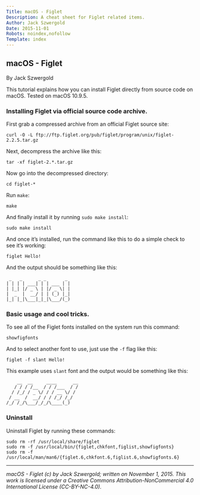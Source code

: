 ```yaml
---
Title: macOS - Figlet
Description: A cheat sheet for Figlet related items.
Author: Jack Szwergold
Date: 2015-11-01
Robots: noindex,nofollow
Template: index
---
```


## macOS - Figlet

By Jack Szwergold

This tutorial explains how you can install Figlet directly from source code on macOS. Tested on macOS 10.9.5.

### Installing Figlet via official source code archive.

First grab a compressed archive from an official Figlet source site:

	curl -O -L ftp://ftp.figlet.org/pub/figlet/program/unix/figlet-2.2.5.tar.gz

Next, decompress the archive like this:

	tar -xf figlet-2.*.tar.gz
	
Now go into the decompressed directory:

	cd figlet-*
	
Run `make`:

	make
	
And finally install it by running `sudo make install`:

	sudo make install

And once it’s installed, run the command like this to do a simple check to see it’s working:

	figlet Hello!

And the output should be something like this:

	 _   _      _ _       _
	| | | | ___| | | ___ | |
	| |_| |/ _ \ | |/ _ \| |
	|  _  |  __/ | | (_) |_|
	|_| |_|\___|_|_|\___/(_)

### Basic usage and cool tricks.

To see all of the Figlet fonts installed on the system run this command:

    showfigfonts

And to select another font to use, just use the `-f` flag like this:

    figlet -f slant Hello!

This example uses `slant` font and the output would be something like this:

	    __  __     ____      __
	   / / / /__  / / /___  / /
	  / /_/ / _ \/ / / __ \/ /
	 / __  /  __/ / / /_/ /_/
	/_/ /_/\___/_/_/\____(_)

### Uninstall

Uninstall Figlet by running these commands:

	sudo rm -rf /usr/local/share/figlet
	sudo rm -f /usr/local/bin/{figlet,chkfont,figlist,showfigfonts}
	sudo rm -f /usr/local/man/man6/{figlet.6,chkfont.6,figlist.6,showfigfonts.6}

***

*macOS - Figlet (c) by Jack Szwergold; written on November 1, 2015. This work is licensed under a Creative Commons Attribution-NonCommercial 4.0 International License (CC-BY-NC-4.0).*